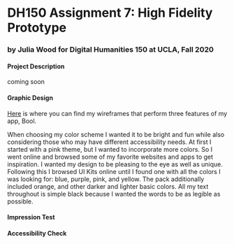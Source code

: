 # DH150 Assignment 7: High Fidelity Prototype

### by Julia Wood for Digital Humanities 150 at UCLA, Fall 2020 

#### Project Description

coming soon

#### Graphic Design

[Here](https://projects.invisionapp.com/freehand/document/fq1KDPdoR) is where you can find my wireframes that perform three features of my app, Bool. 

When choosing my color scheme I wanted it to be bright and fun while also considering those who may have different accessibility needs. At first I started with a pink theme, but I wanted to incorporate more colors. So I went online and browsed some of my favorite websites and apps to get inspiration. I wanted my design to be pleasing to the eye as well as unique. Following this I browsed UI Kits online until I found one with all the colors I was looking for: blue, purple, pink, and yellow. The pack additionally included orange, and other darker and lighter basic colors. All my text throughout is simple black because I wanted the words to be as legible as possible. 

#### Impression Test

#### Accessibility Check 
